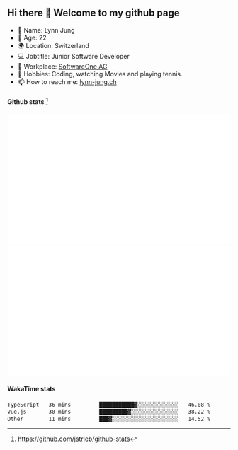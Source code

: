 ## Hi there 👋 Welcome to my github page

- 🧑 Name: Lynn Jung
- 🔞 Age: 22
- 🌍 Location: Switzerland
- 💻 Jobtitle: Junior Software Developer
- 🏢 Workplace: [SoftwareOne AG](https://www.softwareone.com/)
- 🎾 Hobbies: Coding, watching Movies and playing tennis.
- 📫 How to reach me: [lynn-jung.ch](https://lynn-jung.ch/)


#### Github stats [^1]
![](https://github.com/lynn-jung/github-stats/blob/master/generated/overview.svg)  ![](https://github.com/lynn-jung/github-stats/blob/master/generated/languages.svg)


#### WakaTime stats
<!--START_SECTION:waka-->
```text
TypeScript   36 mins         ███████████▓░░░░░░░░░░░░░   46.08 % 
Vue.js       30 mins         █████████▓░░░░░░░░░░░░░░░   38.22 % 
Other        11 mins         ███▓░░░░░░░░░░░░░░░░░░░░░   14.52 % 
```
<!--END_SECTION:waka-->

[^1]: https://github.com/jstrieb/github-stats
